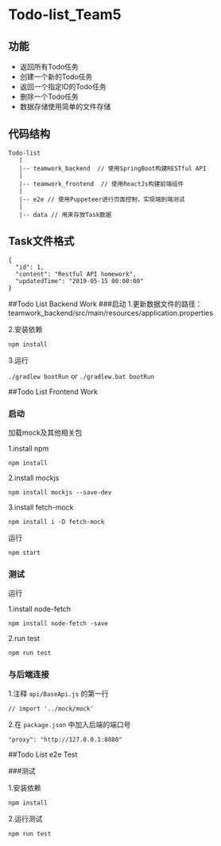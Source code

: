 # Todo-list_Team5
## 功能

- 返回所有Todo任务
- 创建一个新的Todo任务
- 返回一个指定ID的Todo任务
- 删除一个Todo任务
- 数据存储使用简单的文件存储

## 代码结构
    Todo-list
       |
       |-- teamwork_backend  // 使用SpringBoot构建RESTful API
       |
       |-- teamwork_frontend  // 使用ReactJs构建前端组件
       |
       |-- e2e // 使用Puppeteer进行页面控制，实现端到端测试
       |
       |-- data // 用来存放Task数据

## Task文件格式

    {
      "id": 1,
      "content": "Restful API homework",
      "updatedTime": "2019-05-15 00:00:00"
    }

##Todo List Backend Work
###启动
1.更新数据文件的路径：teamwork_backend/src/main/resources/application.properties

2.安装依赖

`npm install`

3.运行

`./gradlew bootRun` or `./gradlew.bat bootRun`

##Todo List Frontend Work

### 启动
加载mock及其他相关包

1.install npm 

`npm install`

2.install mockjs

`npm install mockjs --save-dev`

3.install fetch-mock

`npm install i -D fetch-mock`


运行

`npm start`

### 测试
运行 

1.install node-fetch

`npm install node-fetch -save`

2.run test

`npm run test`


### 与后端连接
1.注释 `api/BaseApi.js` 的第一行

`// import '../mock/mock'`

2.在 `package.json` 中加入后端的端口号

`"proxy": "http://127.0.0.1:8080"`


##Todo List e2e Test

###测试

1.安装依赖

`npm install`

2.运行测试

`npm run test`